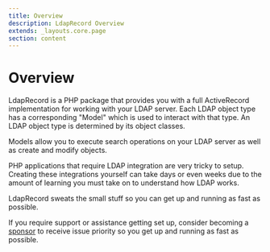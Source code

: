```yaml
---
title: Overview
description: LdapRecord Overview
extends: _layouts.core.page
section: content
---
```


# Overview

LdapRecord is a PHP package that provides you with a full ActiveRecord
implementation for working with your LDAP server. Each LDAP object type
has a corresponding "Model" which is used to interact with that type. 
An LDAP object type is determined by its object classes.

Models allow you to execute search operations on your LDAP server as well as create and modify objects.

PHP applications that require LDAP integration are very tricky to setup. Creating these
integrations yourself can take days or even weeks due to the amount of learning
you must take on to understand how LDAP works.

LdapRecord sweats the small stuff so you can get up and running as fast as possible.

If you require support or assistance getting set up, consider becoming a [sponsor](https://github.com/sponsors/stevebauman)
to receive issue priority so you get up and running as fast as possible.